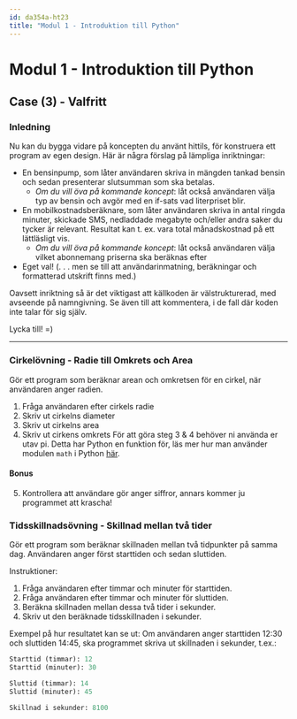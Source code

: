 ```yaml
---
id: da354a-ht23
title: "Modul 1 - Introduktion till Python"
---
```


# Modul 1 - Introduktion till Python

## Case (3) - Valfritt


### Inledning

Nu kan du bygga vidare på koncepten du använt hittils, för konstruera ett program av
egen design. Här är några förslag på lämpliga inriktningar:

- En bensinpump, som låter användaren skriva in mängden tankad bensin och sedan
presenterar slutsumman som ska betalas.
	- *Om du vill öva på kommande koncept*: låt också användaren välja typ av
	bensin och avgör med en if-sats vad literpriset blir.
- En mobilkostnadsberäknare, som låter användaren skriva in antal ringda minuter,
skickade SMS, nedladdade megabyte och/eller andra saker du tycker är relevant.
Resultat kan t. ex. vara total månadskostnad på ett lättläsligt vis.
	- *Om du vill öva på kommande koncept*: låt också användaren välja vilket abonnemang priserna ska beräknas efter
- Eget val! (. . . men se till att användarinmatning, beräkningar och formatterad
utskrift finns med.)


Oavsett inriktning så är det viktigast att källkoden är välstrukturerad, med avseende
på namngivning. Se även till att kommentera, i de fall där koden inte talar för sig själv.

Lycka till! =)

---


### Cirkelövning - Radie till Omkrets och Area
Gör ett program som beräknar arean och omkretsen för en cirkel, när användaren anger radien.
1. Fråga användaren efter cirkels radie
2. Skriv ut cirkelns diameter
3. Skriv ut cirkelns area
4. Skriv ut cirkens omkrets
För att göra steg 3 & 4 behöver ni använda er utav pi. Detta har Python en funktion för, läs mer hur man använder modulen `math` i Python [här](https://docs.python.org/3/library/math.html#math.pi).
#### Bonus
5. Kontrollera att användare gör anger siffror, annars kommer ju programmet att krascha!

### Tidsskillnadsövning - Skillnad mellan två tider
Gör ett program som beräknar skillnaden mellan två tidpunkter på samma dag. Användaren anger först starttiden och sedan sluttiden.

Instruktioner:
1. Fråga användaren efter timmar och minuter för starttiden.
2. Fråga användaren efter timmar och minuter för sluttiden.
3. Beräkna skillnaden mellan dessa två tider i sekunder.
4. Skriv ut den beräknade tidsskillnaden i sekunder.

Exempel på hur resultatet kan se ut:
Om användaren anger starttiden 12:30 och sluttiden 14:45, ska programmet skriva ut skillnaden i sekunder, t.ex.:

```python
Starttid (timmar): 12
Starttid (minuter): 30

Sluttid (timmar): 14
Sluttid (minuter): 45

Skillnad i sekunder: 8100
```
